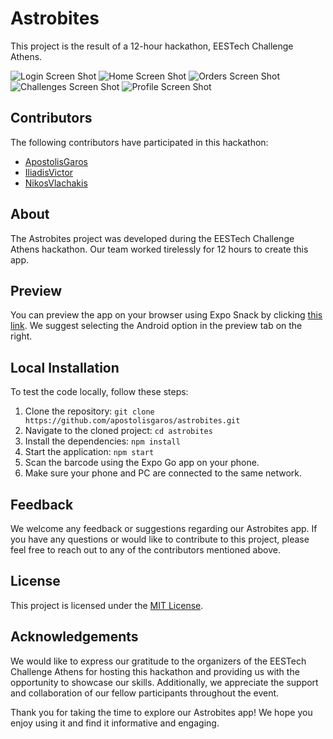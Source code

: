 # Astrobites

This project is the result of a 12-hour hackathon, EESTech Challenge Athens.

![Login Screen Shot][login-screenshot]
![Home Screen Shot][home-screenshot]
![Orders Screen Shot][orders-screenshot]
![Challenges Screen Shot][challenges-screenshot]
![Profile Screen Shot][profile-screenshot]

[login-screenshot]: ./public/login.png
[home-screenshot]: ./public/home.png
[orders-screenshot]: ./public/orders.png
[challenges-screenshot]: ./public/challenges.png
[profile-screenshot]: ./public/profile.png

## Contributors

The following contributors have participated in this hackathon:

- [ApostolisGaros](https://github.com/ApostolisGaros)
- [IliadisVictor](https://github.com/IliadisVictor)
- [NikosVlachakis](https://github.com/NikosVlachakis)

## About

The Astrobites project was developed during the EESTech Challenge Athens hackathon. Our team worked tirelessly for 12 hours to create this app.

## Preview

You can preview the app on your browser using Expo Snack by clicking [this link](https://snack.expo.dev/@apogrs/github.com-apostolisgaros-astrobites). We suggest selecting the Android option in the preview tab on the right.

## Local Installation

To test the code locally, follow these steps:

1. Clone the repository: `git clone https://github.com/apostolisgaros/astrobites.git`
2. Navigate to the cloned project: `cd astrobites`
3. Install the dependencies: `npm install`
4. Start the application: `npm start`
5. Scan the barcode using the Expo Go app on your phone.
6. Make sure your phone and PC are connected to the same network.

## Feedback

We welcome any feedback or suggestions regarding our Astrobites app. If you have any questions or would like to contribute to this project, please feel free to reach out to any of the contributors mentioned above.

## License

This project is licensed under the [MIT License](LICENSE).

## Acknowledgements

We would like to express our gratitude to the organizers of the EESTech Challenge Athens for hosting this hackathon and providing us with the opportunity to showcase our skills. Additionally, we appreciate the support and collaboration of our fellow participants throughout the event.

Thank you for taking the time to explore our Astrobites app! We hope you enjoy using it and find it informative and engaging.
